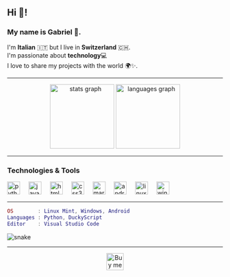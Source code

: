 ## Hi 👋!
### My name is **Gabriel** 🚀.
I'm **Italian** 🇮🇹 but I live in **Switzerland** 🇨🇭. <br>
I'm passionate about **technology**💻
<br>I love to share my projects with the world 🌍✨.

---

<div align="center">
  <img src="https://github-readme-stats.vercel.app/api?username=Lotverp&hide_title=false&hide_rank=false&show_icons=true&include_all_commits=true&count_private=true&disable_animations=false&theme=dracula&locale=en&hide_border=false" height="150" alt="stats graph"  />
  
  <img src="https://github-readme-stats.vercel.app/api/top-langs?username=Lotverp&locale=en&hide_title=false&layout=compact&card_width=320&langs_count=5&theme=dracula&hide_border=false" height="150" alt="languages graph"  />
</div>

---

### Technologies & Tools

<div align="left">
  <img src="https://cdn.jsdelivr.net/gh/devicons/devicon/icons/python/python-original.svg" height="30" alt="python logo"  />
  <img width="12" />
  <img src="https://cdn.jsdelivr.net/gh/devicons/devicon@latest/icons/javascript/javascript-original.svg" height="30" alt="javascript logo"  />
  <img width="12" />
  <img src="https://cdn.jsdelivr.net/gh/devicons/devicon/icons/html5/html5-original.svg" height="30" alt="html5 logo"  />
  <img width="12" />
  <img src="https://cdn.jsdelivr.net/gh/devicons/devicon/icons/css3/css3-original.svg" height="30" alt="css3 logo"  />
  <img width="12" />
  <img src="https://cdn.jsdelivr.net/gh/devicons/devicon@latest/icons/markdown/markdown-original.svg" height="30" alt="markdown logo"  />
  <img width="12" />
  <img src="https://cdn.jsdelivr.net/gh/devicons/devicon@latest/icons/android/android-plain.svg" height="30" alt="android logo"  />
  <img width="12" />
  <img src="https://cdn.jsdelivr.net/gh/devicons/devicon@latest/icons/linux/linux-original.svg" height="30" alt="linux logo"  />  
  <img width="12" />
  <img src="https://cdn.jsdelivr.net/gh/devicons/devicon@latest/icons/windows11/windows11-original.svg" height="30" alt="windows logo"  />
</div>

---

```lua
OS        : Linux Mint, Windows, Android
Languages : Python, DuckyScript
Editor    : Visual Studio Code
```

![snake](https://github.com/user-attachments/assets/8398cdc4-ec41-4f11-925d-b30967674584)

---

<div align="center">
  <a href="https://github.com/Lotverp/Lotverp/blob/main/donate.md" target="_blank">
    <img src="https://img.shields.io/badge/Donate-%23FFDD00?style=for-the-badge&logo=ko-fi&logoColor=black" height="40" alt="Buy me a coffee" />
  </a>
</div>

<!-- Readme inspired by https://github.com/Kerlooo -->
